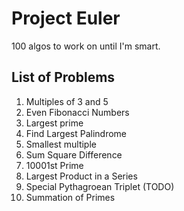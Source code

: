 # Project Euler
100 algos to work on until I'm smart.

## List of Problems
1. Multiples of 3 and 5
1. Even Fibonacci Numbers
1. Largest prime 
1. Find Largest Palindrome
1. Smallest multiple
1. Sum Square Difference
1. 10001st Prime
1. Largest Product in a Series
1. Special Pythagroean Triplet (TODO)
1. Summation of Primes